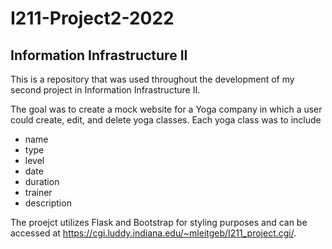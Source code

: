 # I211-Project2-2022

## Information Infrastructure II

This is a repository that was used throughout the development of my second project in Information Infrastructure II.

The goal was to create a mock website for a Yoga company in which a user could create, edit, and delete yoga classes. Each yoga class was to include 
- name
- type
- level
- date
- duration
- trainer
- description

The proejct utilizes Flask and Bootstrap for styling purposes and can be accessed at https://cgi.luddy.indiana.edu/~mleitgeb/I211_project.cgi/. 
